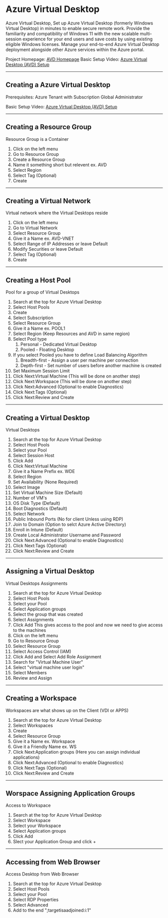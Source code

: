 # Azure Virtual Desktop
Azure Virtual Desktop, Set up Azure Virtual Desktop (formerly Windows Virtual Desktop) in minutes to enable secure remote work. Provide the familiarity and compatibility of Windows 11 with the new scalable multi-session experience for your end users and save costs by using existing eligible Windows licenses. Manage your end-to-end Azure Virtual Desktop deployment alongside other Azure services within the Azure portal.

Project Homepage: [AVD Homepage](https://azure.microsoft.com/en-us/products/virtual-desktop)
Basic Setup Video: [Azure Virtual Desktop (AVD) Setup](https://www.youtube.com/watch?v=jMAanEp-ugI&t=1s)

---
## Creating a Azure Virtual Desktop

Prerequisites:
Azure Tenant with Subscription
Global Administrator

Basic Setup Video: [Azure Virtual Desktop (AVD) Setup](https://www.youtube.com/watch?v=jMAanEp-ugI&t=1s)

---
## Creating a Resource Group

Resource Group is a Container
1. Click on the left menu
2. Go to Resource Group
3. Create a Resource Group
4. Name it something short but relevent ex. AVD
5. Select Region
6. Select Tag (Optional) 
7. Create

---
## Creating a Virtual Network

Virtual network where the Virtual Desktops reside
1. Click on the left menu
2. Go to Virtual Network
3. Select Resource Group
4. Give it a Name ex. AVD-VNET
5. Select Range of IP Addresses or leave Default
6. Modify Securities or leave Default
7. Select Tag (Optional) 
8. Create

---
## Creating a Host Pool

Pool for a group of Virtual Desktops
1. Search at the top for Azure Virtual Desktop
2. Select Host Pools
3. Create
4. Select Subscription
5. Select Resource Group
6. Give it a Name ex. POOL1
7. Select Region (Keep Resources and AVD in same region)
8. Select Pool type
    1. Personal - Dedicated Virtual Desktop
    2. Pooled - Floating Desktop
9. If you select Pooled you have to define Load Balancing Algorithm
    1. Breadth-first - Assign a user per machine per connection
    2. Depth-first - Set number of users before another machine is created
10. Set Maximum Session Limit
11. Click Next:Virtual Machine (This will be done on another step)
12. Click Next:Workspace (This will be done on another step)
13. Click Next:Advanced (Optional to enable Diagnostics)
14. Click Next:Tags (Optional)
15. Click Next:Review and Create

---
## Creating a Virtual Desktop

Virtual Desktops
1. Search at the top for Azure Virtual Desktop
2. Select Host Pools
3. Select your Pool
4. Select Session Host
5. Click Add
6. Click Next:Virtual Machine
7. Give it a Name Prefix ex. WDE
8. Select Region
9. Set Availability (None Required)
10. Select Image
11. Set Virtual Machine Size (Default)
12. Number of VM's
13. OS Disk Type (Default)
14. Boot Diagnostics (Default)
15. Select Network
16. Public Inbound Ports  (No for client Unless using RDP)
17. Join to Domain (Option to selct Azure Active Directory)
18. Enroll in Intune  (Default)
19. Create Local Administrator Username and Password
20. Click Next:Advanced (Optional to enable Diagnostics)
21. Click Next:Tags (Optional)
22. Click Next:Review and Create

---
## Assigning a Virtual Desktop

Virtual Desktops Assignments
1. Search at the top for Azure Virtual Desktop
2. Select Host Pools
3. Select your Pool
4. Select Application groups
5. Select the group that was created
6. Select Assignments
7. Click Add
This gives access to the pool and now we need to give access to the machines
8. Click on the left menu
9. Go to Resource Group
10. Select Resource Group
11. Select Access Control (IAM)
12. Click Add and Select Add Role Assignment
13. Search for "Virtual Machine User"
14. Select "virtual machine user login"
15. Select Members
16. Review and Assign

---
## Creating a Workspace

Workspaces are what shows up on the Client (VDI or APPS)
1. Search at the top for Azure Virtual Desktop
2. Select Workspaces
3. Create
4. Select Resource Group
5. Give it a Name ex. Workspace
6. Give it a Friendly Name ex. WS
7. Click Next:Application groups (Here you can assign individual applications)
8. Click Next:Advanced (Optional to enable Diagnostics)
9. Click Next:Tags (Optional)
10. Click Next:Review and Create

---
## Worspace Assigning Application Groups

Access to Workspace
1. Search at the top for Azure Virtual Desktop
2. Select Workspace
3. Select your Workspace
4. Select Application groups
5. Click Add
6. Slect your Application Group and click +

---
## Accessing from Web Browser

Access Desktop from Web Browser
1. Search at the top for Azure Virtual Desktop
2. Select Host Pools
3. Select your Pool
4. Select RDP Properties
5. Select Advanced
6. Add to the end ";targetisaadjoined:i:1"